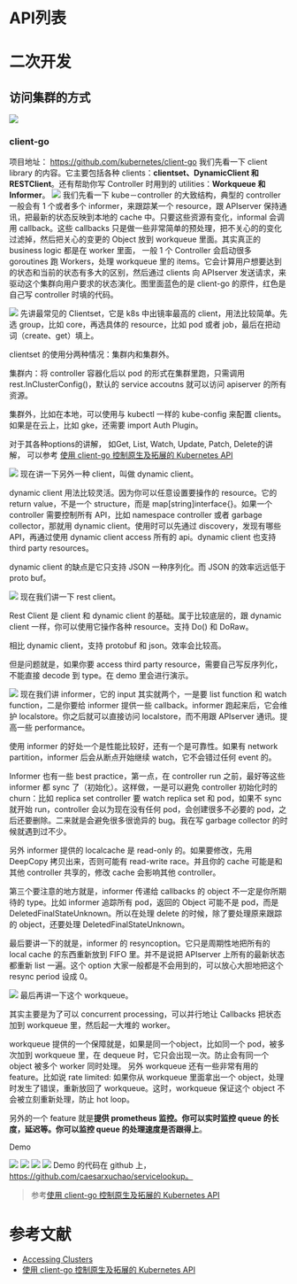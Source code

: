 # API列表
# 二次开发
##  访问集群的方式
![](./_image/2017-07-17-08-13-15.jpg)
###  client-go 
项目地址： https://github.com/kubernetes/client-go
我们先看一下 client library 的内容。它主要包括各种 clients：**clientset、DynamicClient 和 RESTClient**。还有帮助你写 Controller 时用到的 utilities：**Workqueue 和 Informer**。
![](./_image/2017-07-17-08-18-52.jpg)
我们先看一下 kube－controller 的大致结构，典型的 controller 一般会有 1 个或者多个 informer，来跟踪某一个 resource，跟 APIserver 保持通讯，把最新的状态反映到本地的 cache 中。只要这些资源有变化，informal 会调用 callback。这些 callbacks 只是做一些非常简单的预处理，把不关心的的变化过滤掉，然后把关心的变更的 Object 放到 workqueue 里面。其实真正的 business logic 都是在 worker 里面， 一般 1 个 Controller 会启动很多 goroutines 跑 Workers，处理 workqueue 里的 items。它会计算用户想要达到的状态和当前的状态有多大的区别，然后通过 clients 向 APIserver 发送请求，来驱动这个集群向用户要求的状态演化。图里面蓝色的是 client-go 的原件，红色是自己写 controller 时填的代码。


![](./_image/2017-07-17-08-22-45.jpg)
先讲最常见的 Clientset，它是 k8s 中出镜率最高的 client，用法比较简单。先选 group，比如 core，再选具体的 resource，比如 pod 或者 job，最后在把动词（create、get）填上。

clientset 的使用分两种情况：集群内和集群外。

集群内：将 controller 容器化后以 pod 的形式在集群里跑，只需调用 rest.InClusterConfig()，默认的 service accoutns 就可以访问 apiserver 的所有资源。

集群外，比如在本地，可以使用与 kubectl 一样的 kube-config 来配置 clients。如果是在云上，比如 gke，还需要 import Auth Plugin。

对于其各种options的讲解， 如Get, List, Watch, Update, Patch, Delete的讲解， 可以参考 [使用 client-go 控制原生及拓展的 Kubernetes API](https://my.oschina.net/caicloud/blog/829365)

![](./_image/2017-07-17-08-26-49.jpg)
现在讲一下另外一种 client，叫做 dynamic client。

dynamic client 用法比较灵活。因为你可以任意设置要操作的 resource。它的 return value，不是一个 structure，而是 map[string]interface{}。如果一个 controller 需要控制所有 API，比如 namespace controller 或者 garbage collector，那就用 dynamic client。使用时可以先通过 discovery，发现有哪些 API，再通过使用 dynamic client access 所有的 api。dynamic client 也支持 third party resources。

dynamic client 的缺点是它只支持 JSON 一种序列化。而 JSON 的效率远远低于 proto buf。


![](./_image/2017-07-17-08-27-37.jpg)
现在我们讲一下 rest client。

Rest Client 是 client 和 dynamic client 的基础。属于比较底层的，跟 dynamic client 一样，你可以使用它操作各种 resource。支持 Do() 和 DoRaw。

相比 dynamic client，支持 protobuf 和 json。效率会比较高。

但是问题就是，如果你要 access third party resource，需要自己写反序列化，不能直接 decode 到 type。在 demo 里会进行演示。

![](./_image/2017-07-17-08-29-02.jpg)
现在我们讲 informer，它的 input 其实就两个，一是要 list function 和 watch function，二是你要给 informer 提供一些 callback。informer 跑起来后，它会维护 localstore。你之后就可以直接访问 localstore，而不用跟 APIserver 通讯。提高一些 performance。

使用 informer 的好处一个是性能比较好，还有一个是可靠性。如果有 network partition，informer 后会从断点开始继续 watch，它不会错过任何 event 的。

Informer 也有一些 best practice，第一点，在 controller run 之前，最好等这些 informer 都 sync 了（初始化）。这样做，一是可以避免 controller 初始化时的 churn：比如 replica set controller 要 watch replica set 和 pod，如果不 sync 就开始 run，controller 会以为现在没有任何 pod，会创建很多不必要的 pod，之后还要删除。二来就是会避免很多很诡异的 bug。我在写 garbage collector 的时候就遇到过不少。

另外 informer 提供的 localcache 是 read-only 的。如果要修改，先用 DeepCopy 拷贝出来，否则可能有 read-write race。并且你的 cache 可能是和其他 controller 共享的，修改 cache 会影响其他 controller。

第三个要注意的地方就是，informer 传递给 callbacks 的 object 不一定是你所期待的 type。比如 informer 追踪所有 pod，返回的 Object 可能不是 pod，而是 DeletedFinalStateUnknown。所以在处理 delete 的时候，除了要处理原来跟踪的 object，还要处理 DeletedFinalStateUnknown。

最后要讲一下的就是，informer 的 resyncoption。它只是周期性地把所有的 local cache 的东西重新放到 FIFO 里。并不是说把 APIserver 上所有的最新状态都重新 list 一遍。这个 option 大家一般都是不会用到的，可以放心大胆地把这个 resync period 设成 0。


![](./_image/2017-07-17-08-31-22.jpg)
最后再讲一下这个 workqueue。

其实主要是为了可以 concurrent processing，可以并行地让 Callbacks 把状态加到 workqueue 里，然后起一大堆的 worker。

workqueue 提供的一个保障就是，如果是同一个object，比如同一个 pod，被多次加到 workqueue 里，在 dequeue 时，它只会出现一次。防止会有同一个 object 被多个 worker 同时处理。
另外 workqueue 还有一些非常有用的 feature。比如说 rate limited:  如果你从 workqueue 里面拿出一个 object，处理时发生了错误，重新放回了 workqueue。这时，workqueue 保证这个 object 不会被立刻重新处理，防止 hot loop。

另外的一个 feature 就是**提供 prometheus 监控。你可以实时监控 queue 的长度，延迟等。你可以监控 queue 的处理速度是否跟得上**。

Demo 

![](./_image/2017-07-17-08-34-57.jpg)
![](./_image/2017-07-17-08-35-06.jpg)
![](./_image/2017-07-17-08-35-17.jpg)
![](./_image/2017-07-17-08-35-36.jpg)
Demo 的代码在 github 上，https://github.com/caesarxuchao/servicelookup。

>   参考[使用 client-go 控制原生及拓展的 Kubernetes API](https://my.oschina.net/caicloud/blog/829365)
# 参考文献
- [Accessing Clusters](https://kubernetes.io/docs/tasks/access-application-cluster/access-cluster/)
- [使用 client-go 控制原生及拓展的 Kubernetes API](https://my.oschina.net/caicloud/blog/829365)
